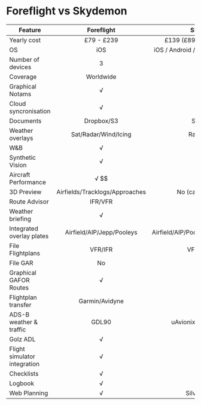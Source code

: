 # Foreflight vs Skydemon

| Feature       | Foreflight    | Skydemon  |
| ------------- |:-------------:| -----:|
| Yearly cost | £79 - £239 | £139 (£89 renewal) |
| OS | iOS | iOS / Android / Windoze |
| Number of devices | 3 | 2 |
| Coverage | Worldwide | Europe |
| Graphical Notams | √ | √ |
| Cloud syncronisation | √ | √ |
| Documents | Dropbox/S3 | Skydemon |
| Weather overlays | Sat/Radar/Wind/Icing |  Radar/Wind |
| W&B | √ | √ |
| Synthetic Vision | √ | No |
| Aircraft Performance | √ $$| No |
| 3D Preview | Airfields/Tracklogs/Approaches | No (can export) |
| Route Advisor | IFR/VFR | No |
| Weather briefing | √ | No |
| Integrated overlay plates | Airfield/AIP/Jepp/Pooleys | Airfield/AIP/Pooleys/AFE |
| File Flightplans | VFR/IFR | VFR only $$ |
| File GAR | No | √  |
| Graphical GAFOR Routes | √ | √ |
| Flightplan transfer | Garmin/Avidyne | No |
| ADS-B weather & traffic | GDL90 | uAvionix SkyEcho |
| Golz ADL | √ | √ |
| Flight simulator integration | √ | √ |
| Checklists | √ | No |
| Logbook | √ | No |
| Web Planning | √ | Silverlight :scream: |
